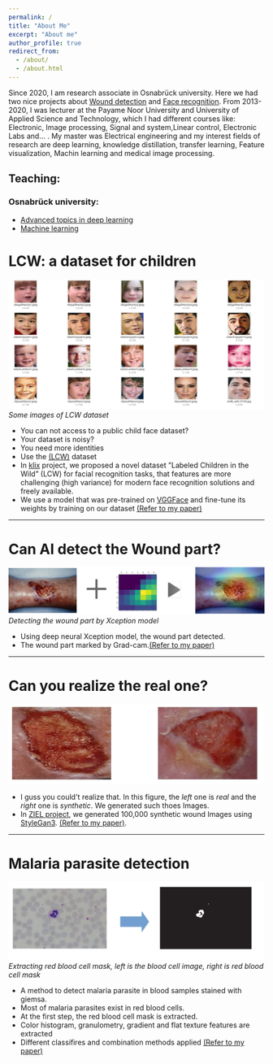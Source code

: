 ```yaml
---
permalink: /
title: "About Me"
excerpt: "About me"
author_profile: true
redirect_from: 
  - /about/
  - /about.html
---
```



Since 2020, I am research associate in Osnabrück university. Here we had two nice projects about [Wound detection](https://www.hs-osnabrueck.de/ziel/aktuelles/#c12675179) and [Face recognition](https://www.ikw.uni-osnabrueck.de/research_groups/computer_vision/research/klix.html). From 2013-2020, I was lecturer  at the Payame Noor University and University of Applied Science and Technology, which I had different courses like: Electronic, Image processing, Signal and system,Linear control, Electronic Labs and... . My master was Electrical engineering and my interest fields of research are deep learning, knowledge distillation, transfer learning, Feature visualization,  Machin learning and medical image processing. 

## Teaching:
### Osnabrück university:
- [Advanced topics in deep learning](https://studip.uni-osnabrueck.de/dispatch.php/course/details?sem_id=c21b3925f0d09d3728af693ab7dd0f14)
- [Machine learning](https://studip.uni-osnabrueck.de/dispatch.php/course/overview?cid=ff107954b4b912f57d81178d4c339413)

 

# LCW: a dataset for children 
![Real Or Synthetic](/images/face.png)
*Some images of LCW dataset*

- You can not access to a  public child face dataset?
- Your dataset is noisy? 
- You need more identities
- Use the [(LCW)](https://drive.google.com/drive/folders/1eHmgUfvix0bE7zg9ezY8joOv39r_4o3- ) dataset
- In [klix](https://www.ikw.uni-osnabrueck.de/research_groups/computer_vision/research/klix.html) project, we proposed a novel dataset ”Labeled Children in the Wild” (LCW) for facial recognition tasks, that features are more challenging (high variance) for modern face recognition solutions and freely available.
- We use a model that was pre-trained on [VGGFace]( https://www.robots.ox.ac.uk/~vgg/software/vgg_face/) and fine-tune its weights by training on our dataset [(Refer to my paper)](/files/face_recognition_of_children__India_2_.pdf)


---

# Can AI detect the Wound part?

 ![Real Or Synthetic](/images/Sc.png)
         *Detecting the wound part by Xception model*

 - Using deep neural Xception model, the wound part detected.
 - The wound part marked by Grad-cam.[(Refer to my paper)](https://pubmed.ncbi.nlm.nih.gov/35773863/)
 
 ---

# Can you realize the real one?

![Real Or Synthetic](/images/w6.png)

- I guss you could't realize that. In this figure, the *left* one is *real* and the *right* one is *synthetic*. We generated such thoes Images.
- In [ZIEL project](https://www.hs-osnabrueck.de/ziel/aktuelles/#c12675179), we generated 100,000 synthetic wound Images using [StyleGan3](https://nvlabs.github.io/stylegan3/). [(Refer to my paper)](https://pubmed.ncbi.nlm.nih.gov/37203538/).

---
# Malaria parasite detection
![Real Or Synthetic](/images/ma4.png)
*Extracting red blood cell mask, left is the blood cell image, right is red blood cell mask*

- A method to detect malaria parasite in blood samples stained with giemsa.
- Most of malaria parasites exist in red blood cells.
- At the first step, the red blood cell mask is extracted.
- Color histogram, granulometry, gradient and flat texture features are extracted
- Different classifires and combination methods applied [(Refer to my paper)](https://ieeexplore.ieee.org/stamp/stamp.jsp?tp=&arnumber=6780011)


